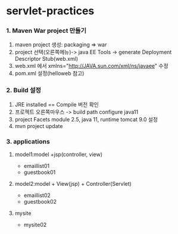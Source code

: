 # servlet-practices

### 1. Maven War project 만들기
1.	maven project 생성:  packaging =>  war
2.	project 선택(오른쪽메뉴)-> java EE Tools -> generate Deployment Descriptor Stub(web.xml)
3.	web.xml 에서 xmlns="http://JAVA.sun.com/xml/ns/javaee" 수정
4.	pom.xml 설정(helloweb 참고)


### 2. Build 설정
1.	JRE installed == Compile 버전 확인
2.	프로젝트 오른쪽마우스 -> build path configure java11
3.	project Facets module 2.5, java 11, runtime tomcat 9.0 설정
4.	mvn project update



### 3. applications
1. model1:model +jsp(controller, view)
	- emaillist01
	- guestbook01
	
2. model2:model + View(jsp) + Controller(Servlet)
	- emaillist02
	- guestbook02

3. mysite
	- mysite02
	
